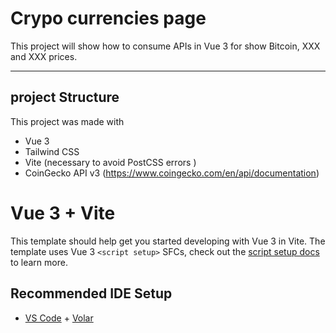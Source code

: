 # Crypo currencies page

This project will show how to consume APIs in Vue 3  for show Bitcoin, XXX and XXX prices.

----------
## project Structure

This project was made with 
- Vue 3
- Tailwind CSS
- Vite (necessary to avoid PostCSS errors )
- CoinGecko API v3 (https://www.coingecko.com/en/api/documentation)



# Vue 3 + Vite

This template should help get you started developing with Vue 3 in Vite. The template uses Vue 3 `<script setup>` SFCs, check out the [script setup docs](https://v3.vuejs.org/api/sfc-script-setup.html#sfc-script-setup) to learn more.

## Recommended IDE Setup

- [VS Code](https://code.visualstudio.com/) + [Volar](https://marketplace.visualstudio.com/items?itemName=Vue.volar)
